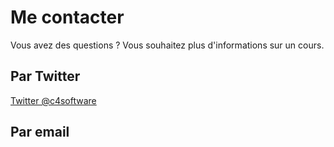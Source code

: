 # Me contacter

Vous avez des questions ? Vous souhaitez plus d'informations sur un cours.

## Par Twitter

[Twitter @c4software](https://twitter.com/c4software)

## Par email

<Contact />
